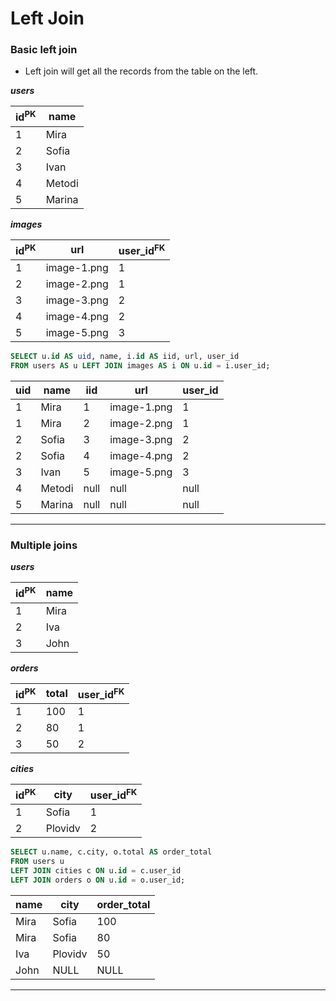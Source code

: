 # Left Join

### Basic left join

- Left join will get all the records from the table on the left.

**_users_**

| id<sup>PK</sup> | name   |
| --------------- | ------ |
| 1               | Mira   |
| 2               | Sofia  |
| 3               | Ivan   |
| 4               | Metodi |
| 5               | Marina |

**_images_**

| id<sup>PK</sup> | url         | user_id<sup>FK</sup> |
| --------------- | ----------- | -------------------- |
| 1               | image-1.png | 1                    |
| 2               | image-2.png | 1                    |
| 3               | image-3.png | 2                    |
| 4               | image-4.png | 2                    |
| 5               | image-5.png | 3                    |

```sql
SELECT u.id AS uid, name, i.id AS iid, url, user_id
FROM users AS u LEFT JOIN images AS i ON u.id = i.user_id;
```

| uid | name   | iid  | url         | user_id |
| --- | ------ | ---- | ----------- | ------- |
| 1   | Mira   | 1    | image-1.png | 1       |
| 1   | Mira   | 2    | image-2.png | 1       |
| 2   | Sofia  | 3    | image-3.png | 2       |
| 2   | Sofia  | 4    | image-4.png | 2       |
| 3   | Ivan   | 5    | image-5.png | 3       |
| 4   | Metodi | null | null        | null    |
| 5   | Marina | null | null        | null    |

---

### Multiple joins

**_users_**

| id<sup>PK</sup> | name |
| --------------- | ---- |
| 1               | Mira |
| 2               | Iva  |
| 3               | John |

**_orders_**

| id<sup>PK</sup> | total | user_id<sup>FK</sup> |
| --------------- | ----- | -------------------- |
| 1               | 100   | 1                    |
| 2               | 80    | 1                    |
| 3               | 50    | 2                    |

**_cities_**

| id<sup>PK</sup> | city    | user_id<sup>FK</sup> |
| --------------- | ------- | -------------------- |
| 1               | Sofia   | 1                    |
| 2               | Plovidv | 2                    |

```sql
SELECT u.name, c.city, o.total AS order_total
FROM users u
LEFT JOIN cities c ON u.id = c.user_id
LEFT JOIN orders o ON u.id = o.user_id;
```

| name | city    | order_total |
| ---- | ------- | ----------- |
| Mira | Sofia   | 100         |
| Mira | Sofia   | 80          |
| Iva  | Plovidv | 50          |
| John | NULL    | NULL        |

---
